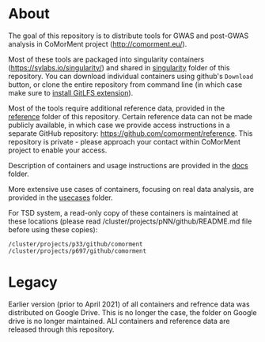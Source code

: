 # About

The goal of this repository is to distribute tools for GWAS and post-GWAS analysis in CoMorMent project (http://comorment.eu/).

Most of these tools are packaged into singularity containers (https://sylabs.io/singularity/) and shared in [singularity](singularity) folder of this repository. You can download individual containers using github's ``Download`` button, or clone the entire repository from command line (in which case make sure to [install GitLFS extension](https://git-lfs.github.com/)).

Most of the tools require additional reference data, provided in the [reference](reference) folder of this repository.
Certain reference data can not be made publicly available, in which case we provide access instructions in a separate GitHub repository:
https://github.com/comorment/reference. This repository is private - please approach your contact within CoMorMent project to enable your access.

Description of containers and usage instructions are provided in the [docs](docs) folder.

More extensive use cases of containers, focusing on real data analysis, are provided in the [usecases](usecases) folder.

For TSD system, a read-only copy of these containers is maintained at these locations
(please read /cluster/projects/pNN/github/README.md file before using these copies):
```
/cluster/projects/p33/github/comorment
/cluster/projects/p697/github/comorment
```

# Legacy

Earlier version (prior to April 2021) of all containers and refrence data was distributed on Google Drive. This is no longer the case, the folder on Google drive is no longer maintained. ALl containers and reference data are released through this repository.



